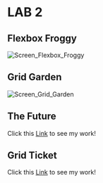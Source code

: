 # LAB 2

## Flexbox Froggy

![Screen_Flexbox_Froggy](https://user-images.githubusercontent.com/76737040/108985907-de7cfa00-7691-11eb-9ff8-ec4e625a47f8.png)

## Grid Garden

![Screen_Grid_Garden](https://user-images.githubusercontent.com/76737040/108985910-dfae2700-7691-11eb-8791-e2f5e04ea479.png)

## The Future

Click this [Link](https://codepen.io/seppevg/pen/ZEBxEVY) to see my work!

## Grid Ticket

Click this [Link](https://codepen.io/seppevg/pen/KKNoKJj?editors=1100) to see my work!
